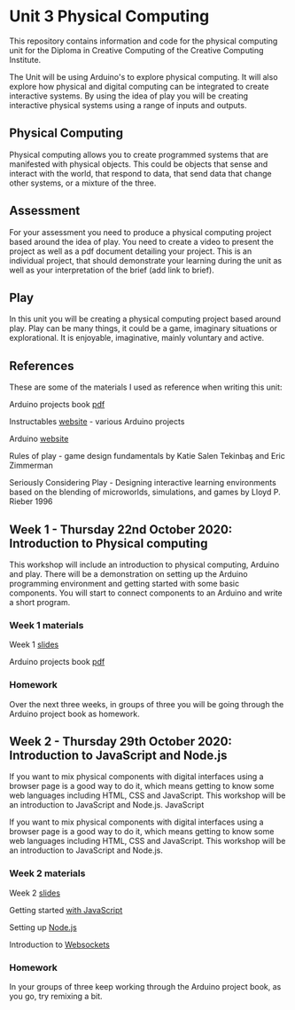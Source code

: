 # Unit 3 Physical Computing
This repository contains information and code for the physical computing unit for the Diploma in Creative Computing of the Creative Computing Institute.

The Unit will be using Arduino's to explore physical computing. It will also explore how physical and digital computing can be integrated to create interactive systems. By using the idea of play you will be creating interactive physical systems using a range of inputs and outputs. 

## Physical Computing
 Physical computing allows you to create programmed systems that are manifested with physical objects. This could be objects that sense and interact with the world, that respond to data, that send data that change other systems, or a mixture of the three.

## Assessment
For your assessment you need to produce a physical computing project based around the idea of play. You need to create a video to present the project as well as a pdf document detailing your project. This is an individual project, that should demonstrate your learning during the unit as well as your interpretation of the brief (add link to brief).

## Play
In this unit you will be creating a physical computing project based around play. Play can be many things, it could be a game, imaginary situations or explorational. It is enjoyable, imaginative, mainly voluntary and active.

## References
These are some of the materials I used as reference when writing this unit:

Arduino projects book [pdf](https://bastiaanvanhengel.files.wordpress.com/2016/06/arduino_projects_book.pdf)

Instructables [website](https://www.instructables.com/) - various Arduino projects

Arduino [website](https://www.arduino.cc/)

Rules of play - game design fundamentals by Katie Salen Tekinbaş and Eric Zimmerman 

Seriously Considering Play - Designing interactive learning environments based on the blending of microworlds, simulations, and games by Lloyd P. Rieber 1996

## Week 1 - Thursday 22nd October 2020: Introduction to Physical computing
This workshop will include an introduction to physical computing, Arduino and play. There will be a demonstration on setting up the Arduino programming environment and getting started with some basic components. You will start to connect components to an Arduino and write a short program.

### Week 1 materials
Week 1 [slides](https://developdata.github.io/unit3_week_01)

Arduino projects book [pdf](https://bastiaanvanhengel.files.wordpress.com/2016/06/arduino_projects_book.pdf)

### Homework
Over the next three weeks, in groups of three you will be going through the Arduino project book as homework. 

## Week 2 - Thursday 29th October 2020: Introduction to JavaScript and Node.js
If you want to mix physical components with digital interfaces using a browser page is a good way to do it, which means getting to know some web languages including HTML, CSS and JavaScript. This workshop will be an introduction to JavaScript and Node.js. JavaScript

If you want to mix physical components with digital interfaces using a browser page is a good way to do it, which means getting to know some web languages including HTML, CSS and JavaScript. This workshop will be an introduction to JavaScript and Node.js. 

### Week 2 materials
Week 2 [slides](https://developdata.github.io/unit3_slides/week_02/#0)

Getting started [with JavaScript]( https://glitch.com/edit/#!/start-javascript)

Setting up [Node.js]( https://glitch.com/edit/#!/start-nodeapp)

Introduction to [Websockets]( https://glitch.com/edit/#!/start-sockets)

### Homework
In your groups of three keep working through the Arduino project book, as you go, try remixing a bit.


